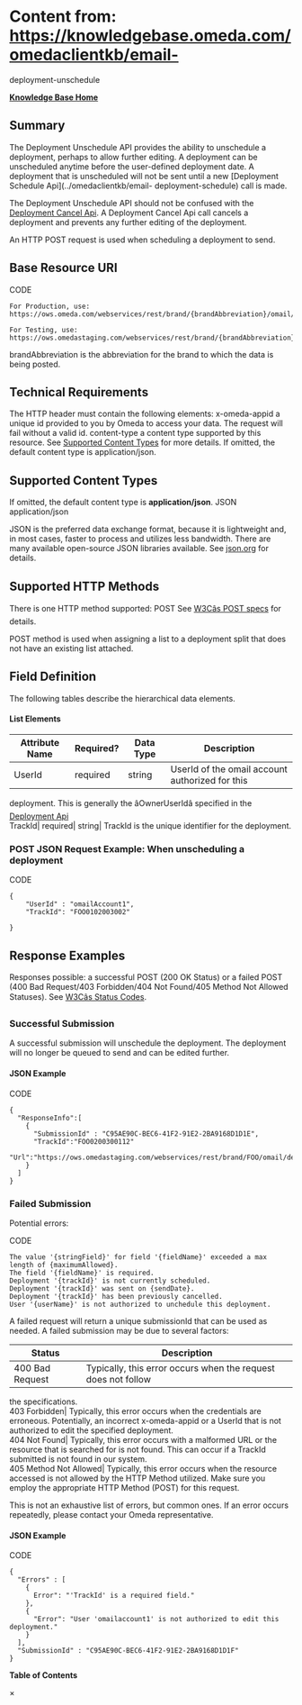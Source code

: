 # Content from: https://knowledgebase.omeda.com/omedaclientkb/email-
deployment-unschedule

[**Knowledge Base Home**](../omedaclientkb/)

## Summary

The Deployment Unschedule API provides the ability to unschedule a deployment,
perhaps to allow further editing. A deployment can be unscheduled anytime
before the user-defined deployment date. A deployment that is unscheduled will
not be sent until a new [Deployment Schedule Api](../omedaclientkb/email-
deployment-schedule) call is made.

The Deployment Unschedule API should not be confused with the [Deployment
Cancel Api](../omedaclientkb/email-deployment-cancel). A Deployment Cancel Api
call cancels a deployment and prevents any further editing of the deployment.

An HTTP POST request is used when scheduling a deployment to send.

## Base Resource URI

CODE

    
    
    For Production, use: https://ows.omeda.com/webservices/rest/brand/{brandAbbreviation}/omail/deployment/unschedule/*
    
    For Testing, use: https://ows.omedastaging.com/webservices/rest/brand/{brandAbbreviation}/omail/deployment/unschedule/*
    

brandAbbreviation is the abbreviation for the brand to which the data is being
posted.

## Technical Requirements

The HTTP header must contain the following elements: x-omeda-appid a unique id
provided to you by Omeda to access your data. The request will fail without a
valid id. content-type a content type supported by this resource. See
[Supported Content Types](../omedaclientkb/email-deployment-unschedule) for
more details. If omitted, the default content type is application/json.

## Supported Content Types

If omitted, the default content type is **application/json**. JSON
application/json

JSON is the preferred data exchange format, because it is lightweight and, in
most cases, faster to process and utilizes less bandwidth. There are many
available open-source JSON libraries available. See
[json.org](http://www.json.org/) for details.

## Supported HTTP Methods

There is one HTTP method supported: POST See [W3Câs POST
specs](http://www.w3.org/Protocols/rfc2616/rfc2616-sec9.html#sec9.5) for
details.

POST method is used when assigning a list to a deployment split that does not
have an existing list attached.

## Field Definition

The following tables describe the hierarchical data elements.

#### List Elements

Attribute Name| Required?| Data Type| Description  
---|---|---|---  
UserId| required| string| UserId of the omail account authorized for this
deployment. This is generally the âOwnerUserIdâ specified in the
[Deployment Api](../omedaclientkb/email-deployment)  
TrackId| required| string| TrackId is the unique identifier for the
deployment.  
  
### POST JSON Request Example: When unscheduling a deployment

CODE

    
    
    {
        "UserId" : "omailAccount1",
        "TrackId": "FOO0102003002"
    
    }
    

## Response Examples

Responses possible: a successful POST (200 OK Status) or a failed POST (400
Bad Request/403 Forbidden/404 Not Found/405 Method Not Allowed Statuses). See
[W3Câs Status
Codes](http://www.w3.org/Protocols/rfc2616/rfc2616-sec10.html).

### Successful Submission

A successful submission will unschedule the deployment. The deployment will no
longer be queued to send and can be edited further.

#### JSON Example

CODE

    
    
    {
      "ResponseInfo":[
        {
          "SubmissionId" : "C95AE90C-BEC6-41F2-91E2-2BA9168D1D1E",
          "TrackId":"FOO0200300112"
          "Url":"https://ows.omedastaging.com/webservices/rest/brand/FOO/omail/deployment/lookup/FOO0200300112/*"
        }
      ]
    }
    

### Failed Submission

Potential errors:

CODE

    
    
    The value '{stringField}' for field '{fieldName}' exceeded a max length of {maximumAllowed}.
    The field '{fieldName}' is required.
    Deployment '{trackId}' is not currently scheduled.
    Deployment '{trackId}' was sent on {sendDate}.
    Deployment '{trackId}' has been previously cancelled.
    User '{userName}' is not authorized to unchedule this deployment.
    

A failed request will return a unique submissionId that can be used as needed.
A failed submission may be due to several factors:

Status| Description  
---|---  
400 Bad Request| Typically, this error occurs when the request does not follow
the specifications.  
403 Forbidden| Typically, this error occurs when the credentials are
erroneous. Potentially, an incorrect x-omeda-appid or a UserId that is not
authorized to edit the specified deployment.  
404 Not Found| Typically, this error occurs with a malformed URL or the
resource that is searched for is not found. This can occur if a TrackId
submitted is not found in our system.  
405 Method Not Allowed| Typically, this error occurs when the resource
accessed is not allowed by the HTTP Method utilized. Make sure you employ the
appropriate HTTP Method (POST) for this request.  
  
This is not an exhaustive list of errors, but common ones. If an error occurs
repeatedly, please contact your Omeda representative.

#### JSON Example

CODE

    
    
    {
      "Errors" : [
        {
          Error": "'TrackId' is a required field." 
        },
        {
          "Error": "User 'omailaccount1' is not authorized to edit this deployment."
        }
      ],
      "SubmissionId" : "C95AE90C-BEC6-41F2-91E2-2BA9168D1D1F"
    }

**Table of Contents**

×

